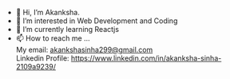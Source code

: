 - 👋 Hi, I’m Akanksha.
- 👀 I’m interested in Web Development and Coding
- 🌱 I’m currently learning Reactjs
- 📫 How to reach me ...<br>
     My email: akankshasinha299@gmail.com<br>
     Linkedin Profile: https://www.linkedin.com/in/akanksha-sinha-2109a9239/

<!---
Akanksha12-i/Akanksha12-i is a ✨ special ✨ repository because its `README.md` (this file) appears on your GitHub profile.
You can click the Preview link to take a look at your changes.
--->
